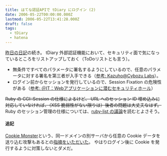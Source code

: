 ```yaml
---
title: はてな認証APIで tDiary にログイン (2)
date: 2006-05-22T00:00:00.000Z
lastmod: 2006-05-22T13:41:28.000Z
draft: false
tags:
  - tDiary
  - hatena
---
```


[昨日の日記](/posts/20060521/p01)の続き。 tDiary 外部認証機能において、セキュリティ面で気になっているところをリストアップしておく（ToDoリストとも言う）。

- 無条件ですべてのパラメータに署名するようにしているので、任意のパラメータに対する署名を第三者が入手できる（[参考: Kazuho@Cybozu Labs](http://labs.cybozu.co.jp/blog/kazuho/archives/2006/05/hatena_auth_api-2.php)）。
- ログイン前からセッションを発行しているので、Session Fixation の危険性がある（[参考: ＠IT：Webアプリケーションに潜むセキュリティホール](http://www.atmarkit.co.jp/fsecurity/rensai/webhole14/webhole05.html)）

~~Ruby の CGI::Session の仕様によるけど、 URL へのセッション ID 埋め込みに対応していなければ、（XSS 脆弱性がない限りは）後者の問題は大丈夫なはず。~~ Ruby のセッション管理の仕様については、[ruby-list の議論](http://blade.nagaokaut.ac.jp/cgi-bin/vframe.rb/ruby/ruby-list/40383?40351-40569)を読むとよさそう。

#### 追記

[Cookie Monster](http://www.atmarkit.co.jp/fsecurity/rensai/hoshino06/hoshino02.html)という、同一ドメインの別サーバから任意の Cookie データを送り込む攻撃もあるとの[指摘をいただいた](https://www.machu.jp/diary/20060522.html#c01 "[kazuho] Session Fixation については、Cookie Monster のような問題もあるので、 Cookie ..")。 やはりログイン後に Cookie を発行するように対策しないとダメだ。
